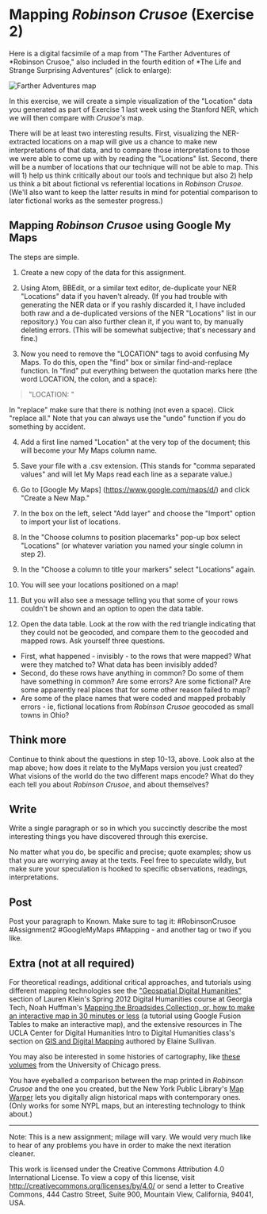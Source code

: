 # Mapping *Robinson Crusoe* (Exercise 2)

Here is a digital facsimile of a map from "The Farther Adventures of *Robinson Crusoe," also included in the fourth edition of *The Life and Strange Surprising Adventures" (click to enlarge):

![Farther Adventures map](http://pierre-marteau.com/editions/1719-robinson-crusoe/illus/1719-rc-vol-2-map.png)

In this exercise, we will create a simple visualization of the "Location" data you generated as part of Exercise 1 last week using the Stanford NER, which we will then compare with *Crusoe's* map.

There will be at least two interesting results. First, visualizing the NER-extracted locations on a map will give us a chance to make new interpretations of that data, and to compare those interpretations to those we were able to come up with by reading the "Locations" list. Second, there will be a number of locations that our technique will not be able to map. This will 1) help us think critically about our tools and technique but also 2) help us think a bit about fictional vs referential locations in *Robinson Crusoe*. (We'll also want to keep the latter results in mind for potential comparison to later fictional works as the semester progress.)

## Mapping *Robinson Crusoe* using Google My Maps

The steps are simple.

1.  Create a new copy of the data for this assignment.

2.  Using Atom, BBEdit, or a similar text editor, de-duplicate your NER "Locations" data if you haven't already. (If you had trouble with generating the NER data or if you rashly discarded it, I have included both raw and a de-duplicated versions of the NER "Locations" list in our repository.) You can also further clean it, if you want to, by manually deleting errors. (This will be somewhat subjective; that's necessary and fine.)

3.  Now you need to remove the "LOCATION" tags to avoid confusing My Maps. To do this, open the "find" box or similar find-and-replace function. In "find" put everything between the quotation marks here (the word LOCATION, the colon, and a space):

>  "LOCATION: "

In "replace" make sure that there is nothing (not even a space).  Click "replace all." Note that you can always use the "undo" function if you do something by accident.

4. Add a first line named "Location" at the very top of the document; this will become your My Maps column name.

5. Save your file with a .csv extension. (This stands for "comma separated values" and will let My Maps read each line as a separate value.)

6. Go to [Google My Maps] (https://www.google.com/maps/d/) and click "Create a New Map."

7. In the box on the left, select "Add layer" and choose the "Import" option to import your list of locations.

8. In the "Choose columns to position placemarks" pop-up box select "Locations" (or whatever variation you named your single column in step 2).

9. In the "Choose a column to title your markers" select "Locations" again.

10. You will see your locations positioned on a map!

11. But you will also see a message telling you that some of your rows couldn't be shown and an option to open the data table.

12. Open the data table. Look at the row with the red triangle indicating that they could not be geocoded, and compare them to the geocoded and mapped rows. Ask yourself three questions.
+ First, what happened - invisibly - to the rows that were mapped? What were they matched to? What data has been invisibly added?
+ Second, do these rows have anything in common? Do some of them have something in common? Are some errors? Are some fictional? Are some apparently real places that for some other reason failed to map?
+ Are some of the place names that were coded and mapped probably errors - ie, fictional locations from *Robinson Crusoe* geocoded as small towns in Ohio?

## Think more

Continue to think about the questions in step 10-13, above. Look also at the map above; how does it relate to the MyMaps version you just created? What visions of the world do the two different maps encode? What do they each tell you about *Robinson Crusoe*, and about themselves?

## Write

Write a single paragraph or so in which you succinctly describe the most interesting things you have discovered through this exercise.

No matter what you do, be specific and precise; quote examples; show us that you are worrying away at the texts. Feel free to speculate wildly, but make sure your speculation is hooked to specific observations, readings, interpretations.

## Post

Post your paragraph to Known. Make sure to tag it:  #RobinsonCrusoe #Assignment2 #GoogleMyMaps #Mapping - and another tag or two if you like.

## Extra (not at all required)

For theoretical readings, additional critical approaches,  and tutorials using different mapping technologies see the ["Geospatial Digital Humanities"](http://lkleincourses.lmc.gatech.edu/dh12/schedule/#geo) section of Lauren Klein's Spring 2012 Digital Humanities course at Georgia Tech, Noah Huffman's [Mapping the Broadsides Collection, or, how to make an interactive map in 30 minutes or less](https://blogs.library.duke.edu/bitstreams/2014/05/16/mapping-the-broadsides-collection-or-how-to-make-an-interactive-map-in-30-minutes-or-less/) (a tutorial using Google Fusion Tables to make an interactive map), and the extensive resources in The UCLA Center for Digital Humanities Intro to Digital Humanities class's section on [GIS and Digital Mapping](http://dh101.humanities.ucla.edu/?page_id=244) authored by Elaine Sullivan.

You may also be interested in some histories of cartography, like [these volumes](http://www.press.uchicago.edu/books/HOC/index.html) from the University of Chicago press.

You have eyeballed a comparison between the map printed in *Robinson Crusoe* and the one you created, but the New York Public Library's [Map Warper](http://maps.nypl.org/warper/) lets you digitally align historical maps with contemporary ones. (Only works for some NYPL maps, but an interesting technology to think about.)

----------


Note: This is a new assignment; milage will vary. We would very much like to hear of any problems you have in order to make the next iteration cleaner.

This work is licensed under the Creative Commons Attribution 4.0 International License. To view a copy of this license, visit http://creativecommons.org/licenses/by/4.0/ or send a letter to Creative Commons, 444 Castro Street, Suite 900, Mountain View, California, 94041, USA.
